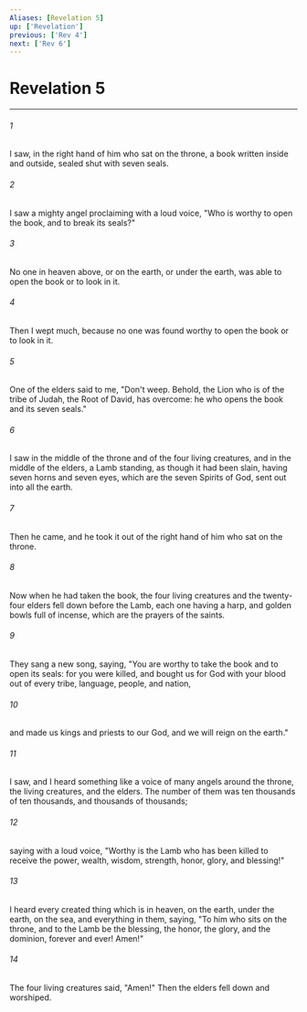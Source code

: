 ```yaml
---
Aliases: [Revelation 5]
up: ['Revelation']
previous: ['Rev 4']
next: ['Rev 6']
---
```

# Revelation 5
***





###### 1 

I saw, in the right hand of him who sat on the throne, a book written inside and outside, sealed shut with seven seals. 



###### 2 

I saw a mighty angel proclaiming with a loud voice, "Who is worthy to open the book, and to break its seals?" 



###### 3 

No one in heaven above, or on the earth, or under the earth, was able to open the book or to look in it. 



###### 4 

Then I wept much, because no one was found worthy to open the book or to look in it. 



###### 5 

One of the elders said to me, "Don't weep. Behold, the Lion who is of the tribe of Judah, the Root of David, has overcome: he who opens the book and its seven seals." 



###### 6 

I saw in the middle of the throne and of the four living creatures, and in the middle of the elders, a Lamb standing, as though it had been slain, having seven horns and seven eyes, which are the seven Spirits of God, sent out into all the earth. 



###### 7 

Then he came, and he took it out of the right hand of him who sat on the throne. 



###### 8 

Now when he had taken the book, the four living creatures and the twenty-four elders fell down before the Lamb, each one having a harp, and golden bowls full of incense, which are the prayers of the saints. 



###### 9 

They sang a new song, saying, "You are worthy to take the book and to open its seals: for you were killed, and bought us for God with your blood out of every tribe, language, people, and nation, 



###### 10 

and made us kings and priests to our God, and we will reign on the earth." 



###### 11 

I saw, and I heard something like a voice of many angels around the throne, the living creatures, and the elders. The number of them was ten thousands of ten thousands, and thousands of thousands; 



###### 12 

saying with a loud voice, "Worthy is the Lamb who has been killed to receive the power, wealth, wisdom, strength, honor, glory, and blessing!" 



###### 13 

I heard every created thing which is in heaven, on the earth, under the earth, on the sea, and everything in them, saying, "To him who sits on the throne, and to the Lamb be the blessing, the honor, the glory, and the dominion, forever and ever! Amen!" 



###### 14 

The four living creatures said, "Amen!" Then the elders fell down and worshiped.
